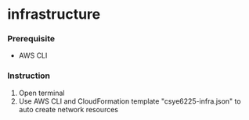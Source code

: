 # infrastructure
### Prerequisite
* AWS CLI
### Instruction
1. Open terminal
2. Use AWS CLI and CloudFormation template "csye6225-infra.json" to auto create network resources